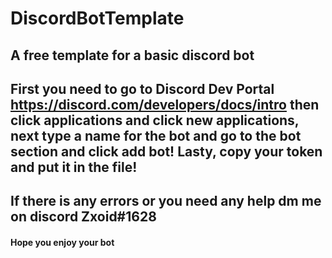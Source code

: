 # DiscordBotTemplate
## A free template for a basic discord bot 
## First you need to go to Discord Dev Portal https://discord.com/developers/docs/intro then click applications and click new applications, next type a name for the bot and go to the bot section and click add bot! Lasty, copy your token and put it in the file!


## If there is any errors or you need any help dm me on discord Zxoid#1628

#### Hope you enjoy your bot
